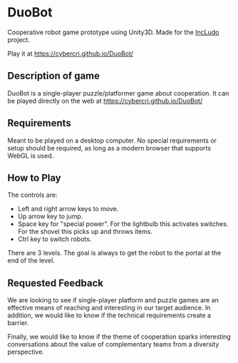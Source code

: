 # DuoBot

Cooperative robot game prototype using Unity3D. Made for the [IncLudo](http://includo.in) project.

Play it at https://cybercri.github.io/DuoBot/

## Description of game

DuoBot is a single-player puzzle/platformer game about cooperation. It can be played directly on the web at https://cybercri.github.io/DuoBot/

## Requirements

Meant to be played on a desktop computer. No special requirements or setup should be required, as long as a modern browser that supports WebGL is used.

## How to Play

The controls are:

  - Left and right arrow keys to move.
  - Up arrow key to jump.
  - Space key for "special power". For the lightbulb this activates switches. For the shovel this picks up and throws items.
  - Ctrl key to switch robots.

There are 3 levels. The goal is always to get the robot to the portal at the end of the level. 

## Requested Feedback

We are looking to see if single-player platform and puzzle games are an effective means of reaching and interesting in our target audience. In addition, we would like to know if the technical requirements create a barrier.

Finally, we would like to know if the theme of cooperation sparks interesting conversations about the value of complementary teams from a diversity perspective. 
